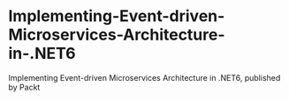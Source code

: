 # Implementing-Event-driven-Microservices-Architecture-in-.NET6
 Implementing Event-driven Microservices Architecture in .NET6, published by Packt

